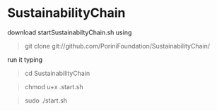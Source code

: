 # SustainabilityChain

download startSustainabiltyChain.sh using

> git clone git://github.com/PoriniFoundation/SustainabilityChain/

run it typing
>cd SustainabilityChain 

>chmod u+x .start.sh

>sudo ./start.sh
